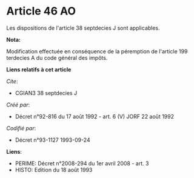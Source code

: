 # Article 46 AO

Les dispositions de l'article 38 septdecies J sont applicables.

**Nota:**

Modification effectuée en conséquence de la péremption de l'article 199 terdecies A du code général des impôts.

**Liens relatifs à cet article**

_Cite_:

  - CGIAN3 38 septdecies J

_Créé par_:

  - Décret n°92-816 du 17 août 1992 - art. 6 (V) JORF 22 août 1992

_Codifié par_:

  - Décret n°93-1127 1993-09-24

**Liens**:

  - PERIME: Décret n°2008-294 du 1er avril 2008 - art. 3
  - HISTO: Edition du 18 août 1993
